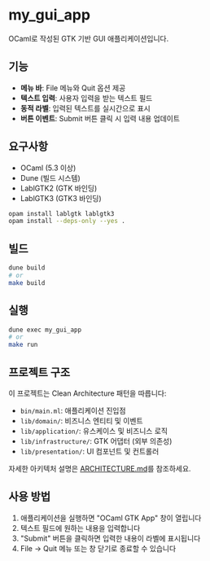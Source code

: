 # my_gui_app

OCaml로 작성된 GTK 기반 GUI 애플리케이션입니다.

## 기능

- **메뉴 바**: File 메뉴와 Quit 옵션 제공
- **텍스트 입력**: 사용자 입력을 받는 텍스트 필드
- **동적 라벨**: 입력된 텍스트를 실시간으로 표시
- **버튼 이벤트**: Submit 버튼 클릭 시 입력 내용 업데이트

## 요구사항

- OCaml (5.3 이상)
- Dune (빌드 시스템)
- LablGTK2 (GTK 바인딩)
- LablGTK3 (GTK3 바인딩)

```bash
opam install lablgtk lablgtk3
opam install --deps-only --yes .
```

## 빌드

```bash
dune build
# or
make build
```

## 실행

```bash
dune exec my_gui_app
# or
make run
```

## 프로젝트 구조

이 프로젝트는 Clean Architecture 패턴을 따릅니다:

- `bin/main.ml`: 애플리케이션 진입점
- `lib/domain/`: 비즈니스 엔티티 및 이벤트
- `lib/application/`: 유스케이스 및 비즈니스 로직
- `lib/infrastructure/`: GTK 어댑터 (외부 의존성)
- `lib/presentation/`: UI 컴포넌트 및 컨트롤러

자세한 아키텍처 설명은 [ARCHITECTURE.md](ARCHITECTURE.md)를 참조하세요.

## 사용 방법

1. 애플리케이션을 실행하면 "OCaml GTK App" 창이 열립니다
2. 텍스트 필드에 원하는 내용을 입력합니다
3. "Submit" 버튼을 클릭하면 입력한 내용이 라벨에 표시됩니다
4. File → Quit 메뉴 또는 창 닫기로 종료할 수 있습니다
